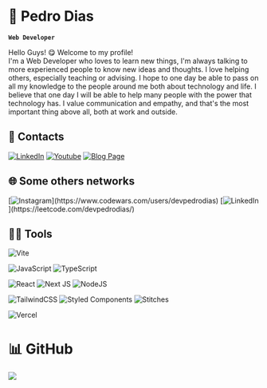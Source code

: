 # 🚀 Pedro Dias
**`Web Developer`**

Hello Guys! 😋 Welcome to my profile!<br>
I'm a Web Developer who loves to learn new things, I'm always talking to more experienced people to know new ideas and thoughts. I love helping others, especially teaching or advising. I hope to one day be able to pass on all my knowledge to the people around me both about technology and life. I believe that one day I will be able to help many people with the power that technology has.
I value communication and empathy, and that's the most important thing above all, both at work and outside.

## 💭 Contacts
 [![LinkedIn](https://img.shields.io/badge/LinkedIn-%230077B5.svg?logo=linkedin&logoColor=white)](https://linkedin.com/in/devpedrodias) 
 [![Youtube](https://img.shields.io/badge/Youtube-%23E4405F.svg?logo=youtube&logoColor=white)](https://youtube.com/@devpedrodias) 
 [![Blog Page](https://img.shields.io/badge/Blog-%23E4405F.svg?logo=&logoColor=white)](https://medium.com/@devpedrodias) 
 
## 🌐 Some others networks
[![Instagram](https://img.shields.io/badge/CodeWars-%23E4405F.svg?)](https://www.codewars.com/users/devpedrodias)
[![LinkedIn](https://img.shields.io/badge/LeetCode-%230077B5.svg?)](https://leetcode.com/devpedrodias/)

## 🧑‍💻 Tools
![Vite](https://img.shields.io/badge/vite-%23646CFF.svg?style=for-the-badge&logo=vite&logoColor=white)

![JavaScript](https://img.shields.io/badge/javascript-%23323330.svg?style=for-the-badge&logo=javascript&logoColor=%23F7DF1E) 
![TypeScript](https://img.shields.io/badge/typescript-%23007ACC.svg?style=for-the-badge&logo=typescript&logoColor=white) 

![React](https://img.shields.io/badge/react-%2320232a.svg?style=for-the-badge&logo=react&logoColor=%2361DAFB) 
![Next JS](https://img.shields.io/badge/Next-black?style=for-the-badge&logo=next.js&logoColor=white) 
![NodeJS](https://img.shields.io/badge/node.js-6DA55F?style=for-the-badge&logo=node.js&logoColor=white)
 
![TailwindCSS](https://img.shields.io/badge/tailwindcss-%2338B2AC.svg?style=for-the-badge&logo=tailwind-css&logoColor=white) 
![Styled Components](https://img.shields.io/badge/styled--components-DB7093?style=for-the-badge&logo=styled-components&logoColor=white)
![Stitches](https://img.shields.io/badge/stitches-F3f3f3?style=for-the-badge&logo=stitches&logoColor=white)

![Vercel](https://img.shields.io/badge/vercel-%23000000.svg?style=for-the-badge&logo=vercel&logoColor=white)



# 📊 GitHub
![](https://github-readme-stats.vercel.app/api?username=devpedrodias&theme=dark&hide_border=false&include_all_commits=true&count_private=false)</br>
